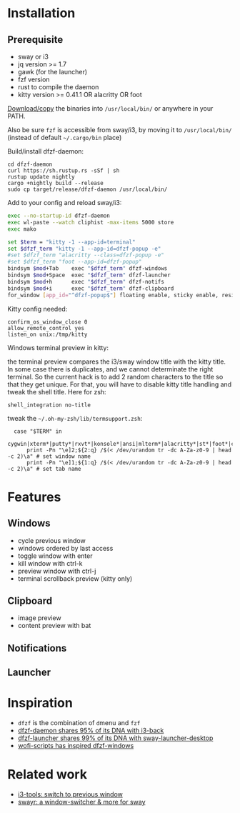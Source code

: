 # Installation


## Prerequisite

- sway or i3
- jq version >= 1.7
- gawk (for the launcher)
- fzf version 
- rust to compile the daemon
- kitty version >= 0.41.1 OR alacritty OR foot

[Download/copy](https://github.com/parisni/dfzf/releases) the binaries into `/usr/local/bin/` or anywhere in your PATH.

Also be sure `fzf` is accessible from sway/i3, by moving it to `/usr/local/bin/` (instead of default `~/.cargo/bin` place)


Build/install dfzf-daemon:
```shell
cd dfzf-daemon
curl https://sh.rustup.rs -sSf | sh
rustup update nightly
cargo +nightly build --release
sudo cp target/release/dfzf-daemon /usr/local/bin/
```

Add to your config and reload sway/i3:
```bash
exec --no-startup-id dfzf-daemon
exec wl-paste --watch cliphist -max-items 5000 store
exec mako

set $term = "kitty -1 --app-id=terminal"
set $dfzf_term "kitty -1 --app-id=dfzf-popup -e"
#set $dfzf_term "alacritty --class=dfzf-popup -e"
#set $dfzf_term "foot --app-id=dfzf-popup"
bindsym $mod+Tab    exec "$dfzf_term" dfzf-windows
bindsym $mod+Space  exec "$dfzf_term" dfzf-launcher
bindsym $mod+h      exec "$dfzf_term" dfzf-notifs
bindsym $mod+i      exec "$dfzf_term" dfzf-clipboard
for_window [app_id="^dfzf-popup$"] floating enable, sticky enable, resize set 60 ppt 70 ppt, border pixel 6
```

Kitty config needed:
```
confirm_os_window_close 0
allow_remote_control yes
listen_on unix:/tmp/kitty
```

Windows terminal preview in kitty:

the terminal preview compares the i3/sway window title with the kitty title. In some case there is duplicates, and we cannot determinate the right terminal. So the current hack is to add 2 random characters to the title so that they get unique. For that, you will have to disable kitty title handling and tweak the shell title. Here for zsh:

```
shell_integration no-title
```

tweak the `~/.oh-my-zsh/lib/termsupport.zsh`:
```
  case "$TERM" in
    cygwin|xterm*|putty*|rxvt*|konsole*|ansi|mlterm*|alacritty*|st*|foot*|contour*)
      print -Pn "\e]2;${2:q} /$(< /dev/urandom tr -dc A-Za-z0-9 | head -c 2)\a" # set window name
      print -Pn "\e]1;${1:q} /$(< /dev/urandom tr -dc A-Za-z0-9 | head -c 2)\a" # set tab name
```


# Features

## Windows

- cycle previous window
- windows ordered by last access
- toggle window with enter
- kill window with ctrl-k
- preview window with ctrl-j
- terminal scrollback preview (kitty only)


## Clipboard

- image preview
- content preview with bat

## Notifications

## Launcher

# Inspiration

- `dfzf` is the combination of `d`menu and `fzf` 
- [dfzf-daemon shares 95% of its DNA with i3-back](https://github.com/Cretezy/i3-back)
- [dfzf-launcher shares 99% of its DNA with sway-launcher-desktop](https://github.com/Biont/sway-launcher-desktop/tree/master)
- [wofi-scripts has inspired dfzf-windows](https://github.com/tobiaspc/wofi-scripts)

# Related work

- [i3-tools: switch to previous window](https://github.com/dinAlt/i3-tools)
- [swayr: a window-switcher & more for sway](https://sr.ht/~tsdh/swayr/)
